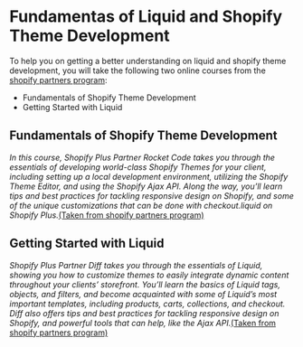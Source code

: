 #  Fundamentas of Liquid and Shopify Theme Development

To help you on getting a better understanding on liquid  and shopify theme development, you will take the following two online courses from the [shopify partners program](https://www.shopify.com/partners):

* Fundamentals of Shopify Theme Development
* Getting Started with Liquid

## Fundamentals of Shopify Theme Development

*In this course, Shopify Plus Partner Rocket Code takes you through the essentials of developing world-class Shopify Themes for your client, including setting up a local development environment, utilizing the Shopify Theme Editor, and using the Shopify Ajax API. Along the way, you’ll learn tips and best practices for tackling responsive design on Shopify, and some of the unique customizations that can be done with checkout.liquid on Shopify Plus.*[(Taken from shopify partners program)](https://www.shopify.com/partners)

## Getting Started with Liquid

*Shopify Plus Partner Diff takes you through the essentials of Liquid, showing you how to customize themes to easily integrate dynamic content throughout your clients’ storefront. You’ll learn the basics of Liquid tags, objects, and filters, and become acquainted with some of Liquid’s most important templates, including products, carts, collections, and checkout. Diff also offers tips and best practices for tackling responsive design on Shopify, and powerful tools that can help, like the Ajax API.*[(Taken from shopify partners program)](https://www.shopify.com/partners)

